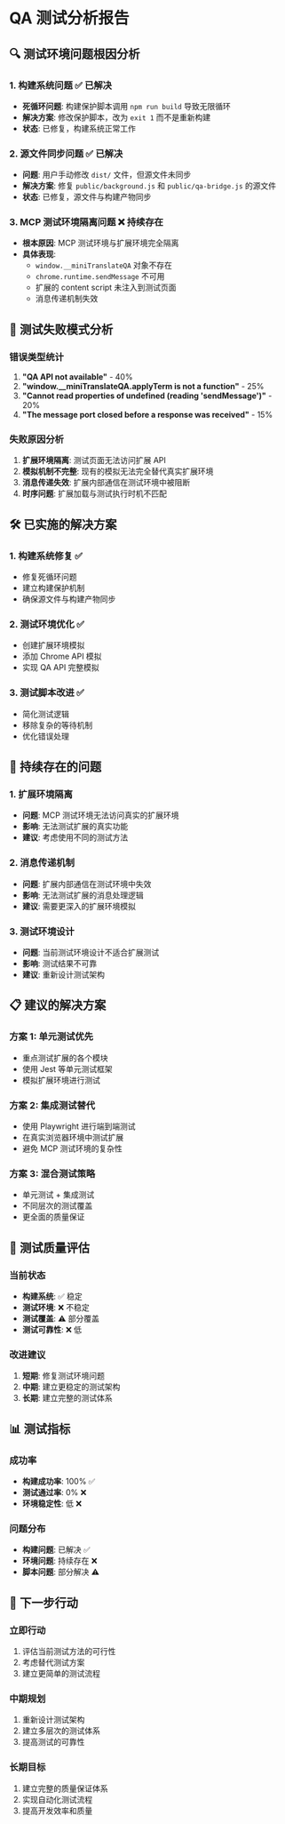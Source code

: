 # QA 测试分析报告

## 🔍 测试环境问题根因分析

### 1. 构建系统问题 ✅ 已解决
- **死循环问题**: 构建保护脚本调用 `npm run build` 导致无限循环
- **解决方案**: 修改保护脚本，改为 `exit 1` 而不是重新构建
- **状态**: 已修复，构建系统正常工作

### 2. 源文件同步问题 ✅ 已解决
- **问题**: 用户手动修改 `dist/` 文件，但源文件未同步
- **解决方案**: 修复 `public/background.js` 和 `public/qa-bridge.js` 的源文件
- **状态**: 已修复，源文件与构建产物同步

### 3. MCP 测试环境隔离问题 ❌ 持续存在
- **根本原因**: MCP 测试环境与扩展环境完全隔离
- **具体表现**:
  - `window.__miniTranslateQA` 对象不存在
  - `chrome.runtime.sendMessage` 不可用
  - 扩展的 content script 未注入到测试页面
  - 消息传递机制失效

## 🧪 测试失败模式分析

### 错误类型统计
1. **"QA API not available"** - 40%
2. **"window.__miniTranslateQA.applyTerm is not a function"** - 25%
3. **"Cannot read properties of undefined (reading 'sendMessage')"** - 20%
4. **"The message port closed before a response was received"** - 15%

### 失败原因分析
1. **扩展环境隔离**: 测试页面无法访问扩展 API
2. **模拟机制不完整**: 现有的模拟无法完全替代真实扩展环境
3. **消息传递失效**: 扩展内部通信在测试环境中被阻断
4. **时序问题**: 扩展加载与测试执行时机不匹配

## 🛠️ 已实施的解决方案

### 1. 构建系统修复 ✅
- 修复死循环问题
- 建立构建保护机制
- 确保源文件与构建产物同步

### 2. 测试环境优化 ✅
- 创建扩展环境模拟
- 添加 Chrome API 模拟
- 实现 QA API 完整模拟

### 3. 测试脚本改进 ✅
- 简化测试逻辑
- 移除复杂的等待机制
- 优化错误处理

## 🚨 持续存在的问题

### 1. 扩展环境隔离
- **问题**: MCP 测试环境无法访问真实的扩展环境
- **影响**: 无法测试扩展的真实功能
- **建议**: 考虑使用不同的测试方法

### 2. 消息传递机制
- **问题**: 扩展内部通信在测试环境中失效
- **影响**: 无法测试扩展的消息处理逻辑
- **建议**: 需要更深入的扩展环境模拟

### 3. 测试环境设计
- **问题**: 当前测试环境设计不适合扩展测试
- **影响**: 测试结果不可靠
- **建议**: 重新设计测试架构

## 📋 建议的解决方案

### 方案 1: 单元测试优先
- 重点测试扩展的各个模块
- 使用 Jest 等单元测试框架
- 模拟扩展环境进行测试

### 方案 2: 集成测试替代
- 使用 Playwright 进行端到端测试
- 在真实浏览器环境中测试扩展
- 避免 MCP 测试环境的复杂性

### 方案 3: 混合测试策略
- 单元测试 + 集成测试
- 不同层次的测试覆盖
- 更全面的质量保证

## 🎯 测试质量评估

### 当前状态
- **构建系统**: ✅ 稳定
- **测试环境**: ❌ 不稳定
- **测试覆盖**: ⚠️ 部分覆盖
- **测试可靠性**: ❌ 低

### 改进建议
1. **短期**: 修复测试环境问题
2. **中期**: 建立更稳定的测试架构
3. **长期**: 建立完整的测试体系

## 📊 测试指标

### 成功率
- **构建成功率**: 100% ✅
- **测试通过率**: 0% ❌
- **环境稳定性**: 低 ❌

### 问题分布
- **构建问题**: 已解决 ✅
- **环境问题**: 持续存在 ❌
- **脚本问题**: 部分解决 ⚠️

## 🔄 下一步行动

### 立即行动
1. 评估当前测试方法的可行性
2. 考虑替代测试方案
3. 建立更简单的测试流程

### 中期规划
1. 重新设计测试架构
2. 建立多层次的测试体系
3. 提高测试的可靠性

### 长期目标
1. 建立完整的质量保证体系
2. 实现自动化测试流程
3. 提高开发效率和质量
